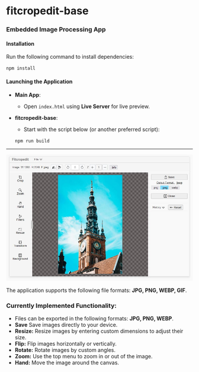 
# fitcropedit-base
### Embedded Image Processing App

#### Installation
Run the following command to install dependencies:

```
npm install
```

#### Launching the Application

- **Main App**:
  - Open `index.html` using **Live Server** for live preview.

- **fitcropedit-base**:
  - Start with the script below (or another preferred script):

  ```
  npm run build
  ```

---

![alt text](fce.JPG)

The application supports the following file formats: **JPG, PNG, WEBP, GIF**.

### **Currently Implemented Functionality:**  
- Files can be exported in the following formats: **JPG, PNG, WEBP**.  
- **Save** Save images directly to your device.  
- **Resize:** Resize images by entering custom dimensions to adjust their size.  
- **Flip:** Flip images horizontally or vertically. 
- **Rotate:** Rotate images by custom angles.
- **Zoom:** Use the top menu to zoom in or out of the image.
- **Hand:** Move the image around the canvas.



